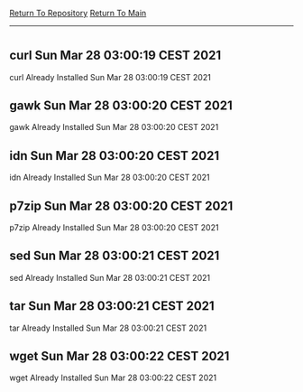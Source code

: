 [Return To Repository](https://github.com/bast69/piholeparser/)
[Return To Main](https://github.com/bast69/piholeparser/blob/master/RecentRunLogs/Mainlog.md)
____________________________________
# 
## curl Sun Mar 28 03:00:19 CEST 2021
curl Already Installed Sun Mar 28 03:00:19 CEST 2021
## gawk Sun Mar 28 03:00:20 CEST 2021
gawk Already Installed Sun Mar 28 03:00:20 CEST 2021
## idn Sun Mar 28 03:00:20 CEST 2021
idn Already Installed Sun Mar 28 03:00:20 CEST 2021
## p7zip Sun Mar 28 03:00:20 CEST 2021
p7zip Already Installed Sun Mar 28 03:00:20 CEST 2021
## sed Sun Mar 28 03:00:21 CEST 2021
sed Already Installed Sun Mar 28 03:00:21 CEST 2021
## tar Sun Mar 28 03:00:21 CEST 2021
tar Already Installed Sun Mar 28 03:00:21 CEST 2021
## wget Sun Mar 28 03:00:22 CEST 2021
wget Already Installed Sun Mar 28 03:00:22 CEST 2021
